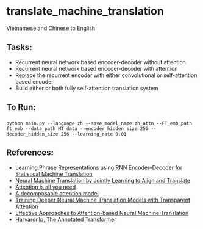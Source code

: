 # translate_machine_translation
Vietnamese and Chinese to English 

## Tasks:
- Recurrent neural network based encoder-decoder without attention
- Recurrent neural network based encoder-decoder with attention
- Replace the recurrent encoder with either convolutional or self-attention based encoder
- Build either or both fully self-attention translation system

## To Run:
### 
	python main.py --language zh --save_model_name zh_attn --FT_emb_path ft_emb --data_path MT_data --encoder_hidden_size 256 --decoder_hidden_size 256 --learning_rate 0.01


## References:
- [Learning Phrase Representations using RNN Encoder–Decoder for Statistical Machine Translation](https://arxiv.org/pdf/1406.1078.pdf)
- [Neural Machine Translation by Jointly Learning to Align and Translate](https://arxiv.org/pdf/1409.0473.pdf)
- [Attention is all you need](https://arxiv.org/pdf/1706.03762.pdf)
- [A decomposable attention model](https://arxiv.org/pdf/1606.01933.pdf)
- [Training Deeper Neural Machine Translation Models with Transparent Attention](http://aclweb.org/anthology/D18-1338)
- [Effective Approaches to Attention-based Neural Machine Translation](https://arxiv.org/pdf/1508.04025.pdf)
- [Harvardnlp, The Annotated Transformer](http://nlp.seas.harvard.edu/2018/04/03/attention.html)
